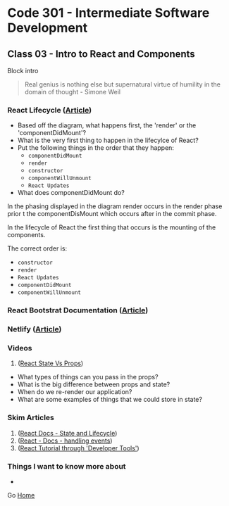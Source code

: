 # Code 301 - Intermediate Software Development

## Class 03 - Intro to React and Components

Block intro

> Real genius is nothing else but supernatural virtue of humility in the domain of thought  - Simone Weil

### React Lifecycle ([Article](https://www.tutorialspoint.com/software_architecture_design/component_based_architecture.htm))

* Based off the diagram, what happens first, the 'render' or the 'componentDidMount'?
* What is the very first thing to happen in the lifecylce of React?
* Put the following things in the order that they happen:
    * ```componentDidMount```
    * ```render```
    * ```constructor```
    * ```componentWillUnmount```
    * ```React Updates```
* What does componentDidMount do?

In the phasing displayed in the diagram render occurs in the render phase prior t the componentDisMount which occurs after in the commit phase.

In the lifecycle of React the first thing that occurs is the mounting of the components.

The correct order is:
* ```constructor```
* ```render```
* ```React Updates```
* ```componentDidMount```
* ```componentWillUnmount```

### React Bootstrat Documentation ([Article](https://react-bootstrap.github.io/))

### Netlify ([Article](https://www.netlify.com/))

### Videos

 1. ([React State Vs Props](https://www.youtube.com/watch?v=IYvD9oBCuJI))

* What types of things can you pass in the props?
* What is the big difference between props and state?
* When do we re-render our application?
* What are some examples of things that we could store in state?



### Skim Articles

1. ([React Docs - State and Lifecycle](https://reactjs.org/docs/state-and-lifecycle.html))
1. ([React - Docs - handling events](https://reactjs.org/docs/handling-events.html))
1. ([React Tutorial through 'Developer Tools'](https://reactjs.org/tutorial/tutorial.html))


### Things I want to know more about

* 

Go [Home](index.md)